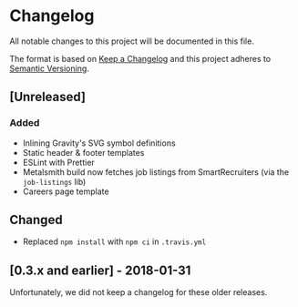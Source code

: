 # Changelog
All notable changes to this project will be documented in this file.

The format is based on [Keep a Changelog](http://keepachangelog.com/en/1.0.0/)
and this project adheres to [Semantic Versioning](http://semver.org/spec/v2.0.0.html).

## [Unreleased]
### Added
- Inlining Gravity's SVG symbol definitions
- Static header & footer templates
- ESLint with Prettier
- Metalsmith build now fetches job listings from SmartRecruiters (via the `job-listings` lib)
- Careers page template

## Changed
- Replaced `npm install` with `npm ci` in `.travis.yml`

## [0.3.x and earlier] - 2018-01-31
Unfortunately, we did not keep a changelog for these older releases.
